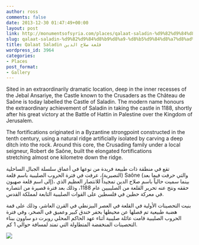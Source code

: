 ```yaml
---
author: ross
comments: false
date: 2013-12-30 01:47:49+00:00
layout: post
link: http://monumentsofsyria.com/places/qalaat-saladin-%d9%82%d9%84%d8%b9%d8%a9-%d8%b5%d9%84%d8%a7%d8%ad%d8%a7%d9%84%d8%af%d8%a6%d9%86/
slug: qalaat-saladin-%d9%82%d9%84%d8%b9%d8%a9-%d8%b5%d9%84%d8%a7%d8%ad%d8%a7%d9%84%d8%af%d8%a6%d9%86
title: Qalaat Saladin قلعة صلاح الدين
wordpress_id: 3964
categories:
- Places
post_format:
- Gallery
---
```


Sited in an extraordinarily dramatic location, deep in the inner recesses of the Jebal Ansariye, the Castle known to the Crusaders as the Château de Saône is today labelled the Castle of Saladin. The modern name honours the extraordinary achievement of Saladin in taking the castle in 1188, shortly after his great victory at the Battle of Hattin in Palestine over the Kingdom of Jerusalem.

The fortifications originated in a Byzantine strongpoint constructed in the tenth century, using a natural ridge artificially isolated by carving a deep ditch into the rock. Around this core, the Crusading family under a local seigneur, Robert de Saône, built the elongated fortifications stretching almost one kilometre down the ridge.


تقع في منطقة ذات طبيعة فريدة من نوعها في أعماق سلسلة الجبال الساحلية (النصيرية)، عرفت في فترة الحروب الصليبية باسم قلعة Saône (والتي حرفت فيما بعد إلى اسم قلعة صهيون)، بينما سميت حالياً باسم صلاح الدين تمجيداً للانتصار العظيم الذي حققه ونتج عنه تحرير القلعة من الصليبيين عام 1188، وذلك بعد فترة قصيرة من انتصاره في معركة حطين في فلسطين على القوات الصليبية التابعة لمملكة القدس.




بنيت التحصينات الأولية في القلعة في العصر البيزنطي في القرن العاشر، وذلك على قمة هضبة طبيعية تم فصلها عن محيطها بحفر خندق كبير وعميق في الصخر، وفي فترة الحروب الصليبية قامت عائلة صليبية أثناء عهد الحاكم المحلي روبرت دو ساوون ببناء التحصينات المنخفضة المتطاولة التي تمتد لمسافة حوالي 1 كم.


![](http://monumentsofsyria.com/nextgen-attach_to_post/preview/id--3996)
